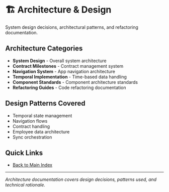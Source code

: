 # 🏗️ Architecture & Design

System design decisions, architectural patterns, and refactoring documentation.

## Architecture Categories

- **System Design** - Overall system architecture
- **Contract Milestones** - Contract management system
- **Navigation System** - App navigation architecture
- **Temporal Implementation** - Time-based data handling
- **Component Standards** - Component architecture standards
- **Refactoring Guides** - Code refactoring documentation

## Design Patterns Covered

- Temporal state management
- Navigation flows
- Contract handling
- Employee data architecture
- Sync orchestration

## Quick Links

- [Back to Main Index](../README.md)

---

*Architecture documentation covers design decisions, patterns used, and technical rationale.*
